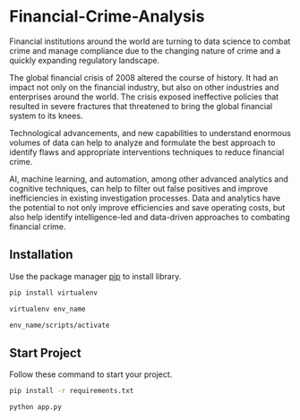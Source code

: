 # Financial-Crime-Analysis

Financial institutions around the world are turning to data science to combat crime and
manage compliance due to the changing nature of crime and a quickly expanding regulatory
landscape.

The global financial crisis of 2008 altered the course of history. It had an impact not only on
the financial industry, but also on other industries and enterprises around the world. The crisis
exposed ineffective policies that resulted in severe fractures that threatened to bring the
global financial system to its knees.

Technological advancements, and new capabilities to understand enormous volumes of data
can help to analyze and formulate the best approach to identify flaws and appropriate
interventions techniques to reduce financial crime.

AI, machine learning, and automation, among other advanced analytics and cognitive
techniques, can help to filter out false positives and improve inefficiencies in existing
investigation processes. Data and analytics have the potential to not only improve efficiencies
and save operating costs, but also help identify intelligence-led and data-driven approaches to
combating financial crime.




## Installation

Use the package manager [pip](https://pip.pypa.io/en/stable/) to install library.

```bash
pip install virtualenv
```
```bash
virtualenv env_name
```
```bash
env_name/scripts/activate
```
## Start Project

Follow these command to start your project.

```bash
pip install -r requirements.txt
```
```bash
python app.py
```